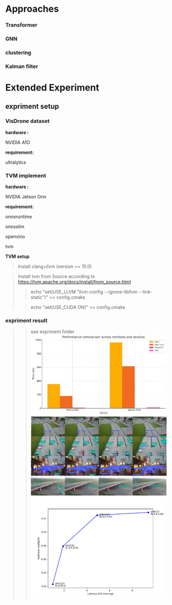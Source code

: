 # Approaches 

### Transformer

### GNN

### clustering

### Kalman filter

# Extended Experiment

## expriment setup

### VisDrone dataset
**hardware :**

NVIDIA A1O

**requirement:** 

ultralytics
### TVM implement
**hardware :**

NVIDIA Jetson Orin

**requirement:** 

onnxruntime 

onnxslim

openvino

tvm

**TVM setup**

>Install clang+llvm (version >= 15.0)

>Install tvm from Source according to https://tvm.apache.org/docs/install/from_source.html
>
>>echo "set(USE_LLVM \"llvm-config --ignore-libllvm --link-static\")" >> config.cmake
>
>>echo "set(USE_CUDA   ON)" >> config.cmake

### expriment result

>> see expriment folder 
![implement_exp](./ExtendedExperiment/res_vis/implement_exp.jpg "this is implement_exp image")
![tracking_vis](./ExtendedExperiment/res_vis/tracking_vis.png "this is tracking_vis image")
![yolov11_res](./ExtendedExperiment/res_vis/yolov11_res.png "this is yolov11 training res image")
